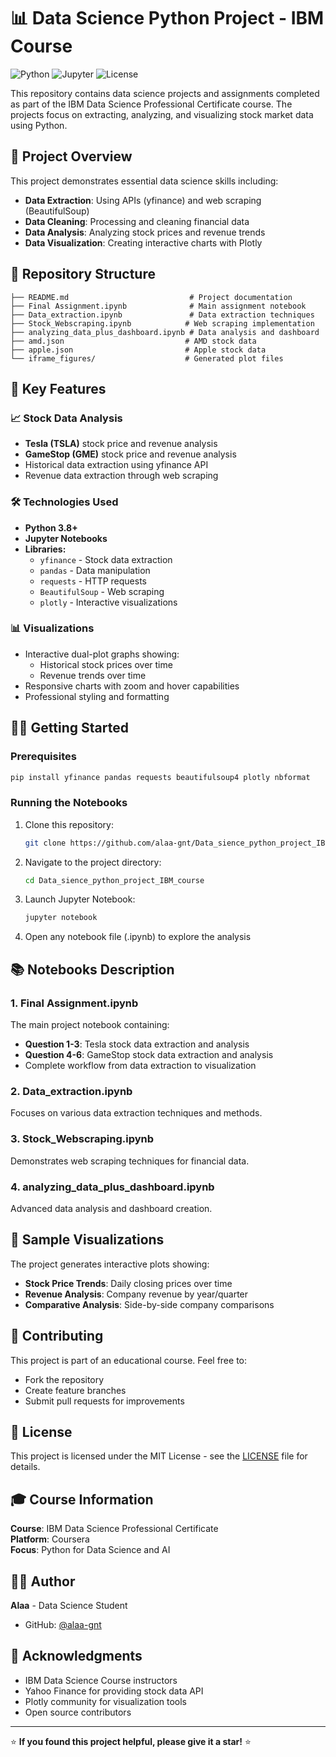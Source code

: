 # 📊 Data Science Python Project - IBM Course

![Python](https://img.shields.io/badge/python-v3.8+-blue.svg)
![Jupyter](https://img.shields.io/badge/Jupyter-Notebook-orange.svg)
![License](https://img.shields.io/badge/license-MIT-green.svg)

This repository contains data science projects and assignments completed as part of the IBM Data Science Professional Certificate course. The projects focus on extracting, analyzing, and visualizing stock market data using Python.

## 🎯 Project Overview

This project demonstrates essential data science skills including:
- **Data Extraction**: Using APIs (yfinance) and web scraping (BeautifulSoup)
- **Data Cleaning**: Processing and cleaning financial data
- **Data Analysis**: Analyzing stock prices and revenue trends
- **Data Visualization**: Creating interactive charts with Plotly

## 📁 Repository Structure

```
├── README.md                           # Project documentation
├── Final Assignment.ipynb              # Main assignment notebook
├── Data_extraction.ipynb               # Data extraction techniques
├── Stock_Webscraping.ipynb            # Web scraping implementation
├── analyzing_data_plus_dashboard.ipynb # Data analysis and dashboard
├── amd.json                           # AMD stock data
├── apple.json                         # Apple stock data
└── iframe_figures/                    # Generated plot files
```

## 🚀 Key Features

### 📈 Stock Data Analysis
- **Tesla (TSLA)** stock price and revenue analysis
- **GameStop (GME)** stock price and revenue analysis
- Historical data extraction using yfinance API
- Revenue data extraction through web scraping

### 🛠️ Technologies Used
- **Python 3.8+**
- **Jupyter Notebooks**
- **Libraries:**
  - `yfinance` - Stock data extraction
  - `pandas` - Data manipulation
  - `requests` - HTTP requests
  - `BeautifulSoup` - Web scraping
  - `plotly` - Interactive visualizations

### 📊 Visualizations
- Interactive dual-plot graphs showing:
  - Historical stock prices over time
  - Revenue trends over time
- Responsive charts with zoom and hover capabilities
- Professional styling and formatting

## 🏃‍♂️ Getting Started

### Prerequisites
```bash
pip install yfinance pandas requests beautifulsoup4 plotly nbformat
```

### Running the Notebooks
1. Clone this repository:
   ```bash
   git clone https://github.com/alaa-gnt/Data_sience_python_project_IBM_course.git
   ```

2. Navigate to the project directory:
   ```bash
   cd Data_sience_python_project_IBM_course
   ```

3. Launch Jupyter Notebook:
   ```bash
   jupyter notebook
   ```

4. Open any notebook file (.ipynb) to explore the analysis

## 📚 Notebooks Description

### 1. Final Assignment.ipynb
The main project notebook containing:
- **Question 1-3**: Tesla stock data extraction and analysis
- **Question 4-6**: GameStop stock data extraction and analysis
- Complete workflow from data extraction to visualization

### 2. Data_extraction.ipynb
Focuses on various data extraction techniques and methods.

### 3. Stock_Webscraping.ipynb
Demonstrates web scraping techniques for financial data.

### 4. analyzing_data_plus_dashboard.ipynb
Advanced data analysis and dashboard creation.

## 🎨 Sample Visualizations

The project generates interactive plots showing:
- **Stock Price Trends**: Daily closing prices over time
- **Revenue Analysis**: Company revenue by year/quarter
- **Comparative Analysis**: Side-by-side company comparisons

## 🤝 Contributing

This project is part of an educational course. Feel free to:
- Fork the repository
- Create feature branches
- Submit pull requests for improvements

## 📄 License

This project is licensed under the MIT License - see the [LICENSE](LICENSE) file for details.

## 🎓 Course Information

**Course**: IBM Data Science Professional Certificate  
**Platform**: Coursera  
**Focus**: Python for Data Science and AI

## 👨‍💻 Author

**Alaa** - Data Science Student  
- GitHub: [@alaa-gnt](https://github.com/alaa-gnt)

## 🙏 Acknowledgments

- IBM Data Science Course instructors
- Yahoo Finance for providing stock data API
- Plotly community for visualization tools
- Open source contributors

---

⭐ **If you found this project helpful, please give it a star!** ⭐

